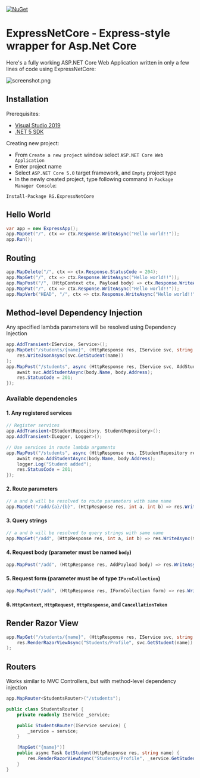 [![NuGet](https://img.shields.io/nuget/v/RG.ExpressNetCore.svg)](https://www.nuget.org/packages/RG.ExpressNetCore/)

# ExpressNetCore - Express-style wrapper for Asp.Net Core

Here's a fully working ASP.NET Core Web Application written in only a few lines of code using ExpressNetCore:

![screenshot.png](https://raw.githubusercontent.com/ronnygunawan/express-netcore/master/screenshot.png)

## Installation
Prerequisites:
- [Visual Studio 2019](https://visualstudio.microsoft.com/vs/)
- [.NET 5 SDK](https://dotnet.microsoft.com/download/dotnet/5.0)

Creating new project:
- From `Create a new project` window select `ASP.NET Core Web Application`
- Enter project name
- Select `ASP.NET Core 5.0` target framework, and `Empty` project type
- In the newly created project, type following command in `Package Manager Console`:
```
Install-Package RG.ExpressNetCore
```

## Hello World

```cs
var app = new ExpressApp();
app.MapGet("/", ctx => ctx.Response.WriteAsync("Hello world!!"));
app.Run();
```

## Routing

```cs
app.MapDelete("/", ctx => ctx.Response.StatusCode = 204);
app.MapGet("/", ctx => ctx.Response.WriteAsync("Hello world!!"));
app.MapPost("/", (HttpContext ctx, Payload body) => ctx.Response.WriteAsync($"Hello {body.Name}!!"));
app.MapPut("/", ctx => ctx.Response.WriteAsync("Hello world!!"));
app.MapVerb("HEAD", "/", ctx => ctx.Response.WriteAsync("Hello world!!"));
```

## Method-level Dependency Injection

Any specified lambda parameters will be resolved using Dependency Injection

```cs
app.AddTransient<IService, Service>();
app.MapGet("/students/{name}", (HttpResponse res, IService svc, string name) =>
    res.WriteJsonAsync(svc.GetStudent(name))
);
app.MapPost("/students", async (HttpResponse res, IService svc, AddStudentPayload body) => {
    await svc.AddStudentAsync(body.Name, body.Address);
    res.StatusCode = 201;
});
```

### Available dependencies

#### 1. Any registered services

```cs
// Register services
app.AddTransient<IStudentRepository, StudentRepository>();
app.AddTransient<ILogger, Logger>();

// Use services in route lambda arguments
app.MapPost("/students", async (HttpResponse res, IStudentRepository repo, ILogger logger, AddStudentPayload body) => {
    await repo.AddStudentAsync(body.Name, body.Address);
	logger.Log("Student added");
	res.StatusCode = 201;
});
```

#### 2. Route parameters

```cs
// a and b will be resolved to route parameters with same name
app.MapGet("/add/{a}/{b}", (HttpResponse res, int a, int b) => res.WriteAsync($"{a + b}"));
```

#### 3. Query strings

```cs
// a and b will be resolved to query strings with same name
app.MapGet("/add", (HttpResponse res, int a, int b) => res.WriteAsync($"{a + b}"));
```

#### 4. Request body (parameter must be named `body`)

```cs
app.MapPost("/add", (HttpResponse res, AddPayload body) => res.WriteAsync($"{body.A + body.B}"));
```

#### 5. Request form (parameter must be of type `IFormCollection`)

```cs
app.MapPost("/add", (HttpResponse res, IFormCollection form) => res.WriteAsync($"You uploaded {form.Files.Count} files."));
```

#### 6. `HttpContext`, `HttpRequest`, `HttpResponse`, and `CancellationToken`

## Render Razor View
```cs
app.MapGet("/students/{name}", (HttpResponse res, IService svc, string name) =>
    res.RenderRazorViewAsync("Students/Profile", svc.GetStudent(name))
);
```

## Routers

Works similar to MVC Controllers, but with method-level dependency injection

```cs
app.MapRouter<StudentsRouter>("/students");

public class StudentsRouter {
    private readonly IService _service;

    public StudentsRouter(IService service) {
        _service = service;
    }

    [MapGet("{name}")]
    public async Task GetStudent(HttpResponse res, string name) {
        res.RenderRazorViewAsync("Students/Profile", _service.GetStudent(name));
    }
}
```
